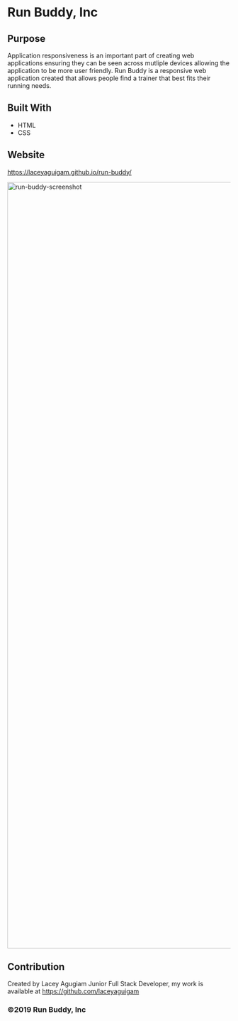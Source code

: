 # Run Buddy, Inc


## Purpose
Application responsiveness is an important part of creating web applications ensuring they can be seen across mutliple devices allowing the application to be more user friendly. Run Buddy is a responsive web application created that allows people find a trainer that best fits their running needs. 


## Built With
* HTML
* CSS


## Website
https://laceyaguigam.github.io/run-buddy/

<img width="1728" alt="run-buddy-screenshot" src="https://user-images.githubusercontent.com/105749016/219984503-4cee8b9c-bd69-4528-b39b-9f4e3003e0b8.png">

## Contribution
Created by Lacey Agugiam Junior Full Stack Developer, my work is available at https://github.com/laceyaguigam


### ©️2019 Run Buddy, Inc 
